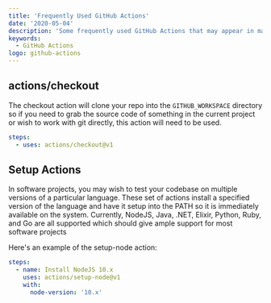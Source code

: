 ```yaml
---
title: 'Frequently Used GitHub Actions'
date: '2020-05-04'
description: 'Some frequently used GitHub Actions that may appear in many workflows'
keywords:
  - GitHub Actions
logo: github-actions
---
```


## actions/checkout

The checkout action will clone your repo into the `GITHUB_WORKSPACE` directory so if you need to grab the source code of something in the current project or wish to work with git directly, this action will need to be used.

```yaml
steps:
  - uses: actions/checkout@v1
```

## Setup Actions

In software projects, you may wish to test your codebase on multiple versions of a particular language. These set of actions install a specified version of the language and have it setup into the PATH so it is immediately available on the system. Currently, NodeJS, Java, .NET, Elixir, Python, Ruby, and Go are all supported which should give ample support for most software projects

Here's an example of the setup-node action:

```yaml
steps:
  - name: Install NodeJS 10.x
    uses: actions/setup-node@v1
    with:
      node-version: '10.x'
```

